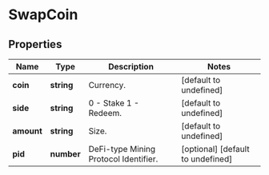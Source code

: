 # SwapCoin

## Properties

Name | Type | Description | Notes
------------ | ------------- | ------------- | -------------
**coin** | **string** | Currency. | [default to undefined]
**side** | **string** | 0 - Stake 1 - Redeem. | [default to undefined]
**amount** | **string** | Size. | [default to undefined]
**pid** | **number** | DeFi-type Mining Protocol Identifier. | [optional] [default to undefined]

